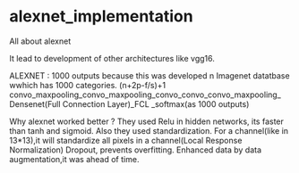 # alexnet_implementation
All about alexnet



It lead to development of other architectures like vgg16.


ALEXNET : 1000 outputs because this was developed n Imagenet datatbase wwhich has 1000 categories.
          (n+2p-f/s)+1
          convo_maxpooling_convo_maxpooling_convo_convo_convo_maxpooling_ Densenet(Full Connection Layer)_FCL _softmax(as 1000 outputs)

Why alexnet worked better ?
They used Relu in hidden networks, its faster than tanh and sigmoid. 
Also they used standardization. For a channel(like in 13*13),it will standardize all pixels in a channel(Local Response Normalization)
Dropout, prevents overfitting.
Enhanced data by data augmentation,it was ahead of time.